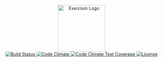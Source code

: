 <p align="center">
  <a href="http://exercism.io/rootulp">
    <img src="http://exercism.io/icons/logo.svg"
         alt="Exercism Logo"
         height="150" width="150">
  </a>
  <br>
  <a href= "https://travis-ci.org/rootulp/exercism">
    <img src="http://img.shields.io/travis/rootulp/exercism.svg?style=flat-square"
         alt="Build Status">
  </a>
  <a href="https://codeclimate.com/github/rootulp/exercism">
    <img src="https://img.shields.io/codeclimate/github/rootulp/exercism.svg?style=flat-square"
         alt="Code Climate">
  </a>
  <a href="https://codeclimate.com/github/rootulp/exercism/coverage">
    <img src="https://img.shields.io/codeclimate/coverage/github/rootulp/exercism.svg?style=flat-square"
         alt="Code Climate Test Coverage">
  </a>
  <a href="http://rootulp.mit-license.org">
    <img src="http://img.shields.io/:license-mit-blue.svg?style=flat-square"
         alt="License">
  </a>
</p>
